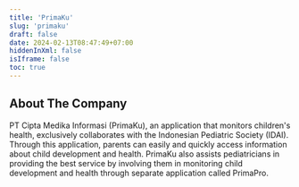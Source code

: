 ```yaml
---
title: 'PrimaKu'
slug: 'primaku'
draft: false
date: 2024-02-13T08:47:49+07:00
hiddenInXml: false
isIframe: false
toc: true
---
```


## About The Company

PT Cipta Medika Informasi (PrimaKu), an application that monitors children's health, exclusively collaborates with the Indonesian Pediatric Society (IDAI). Through this application, parents can easily and quickly access information about child development and health. PrimaKu also assists pediatricians in providing the best service by involving them in monitoring child development and health through separate application called PrimaPro.
